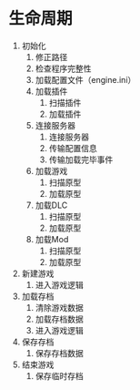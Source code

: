 # 生命周期

1. 初始化
   1. 修正路径
   2. 检查程序完整性
   3. 加载配置文件（engine.ini）
   4. 加载插件
      1. 扫描插件
      2. 加载插件
   5. 连接服务器
      1. 连接服务器
      2. 传输配置信息
      3. 传输加载完毕事件
   6. 加载游戏
      1. 扫描原型
      2. 加载原型
   7. 加载DLC
      1. 扫描原型
      2. 加载原型
   8. 加载Mod
      1. 扫描原型
      2. 加载原型
2. 新建游戏
   1. 进入游戏逻辑
3. 加载存档
   1. 清除游戏数据
   2. 加载存档数据
   3. 进入游戏逻辑
4. 保存存档
   1. 保存存档数据
5. 结束游戏
   1. 保存临时存档